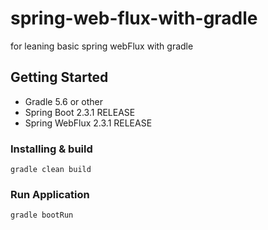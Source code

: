 # spring-web-flux-with-gradle

for leaning basic spring webFlux with gradle

## Getting Started
* Gradle 5.6 or other
* Spring Boot 2.3.1 RELEASE
* Spring WebFlux 2.3.1 RELEASE

### Installing & build
```
gradle clean build
```

### Run Application
```
gradle bootRun
```